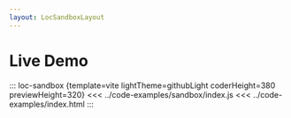 ```yaml
---
layout: LocSandboxLayout
---
```


# Live Demo

::: loc-sandbox {template=vite lightTheme=githubLight coderHeight=380 previewHeight=320}
<<< ../code-examples/sandbox/index.js
<<< ../code-examples/index.html
:::

